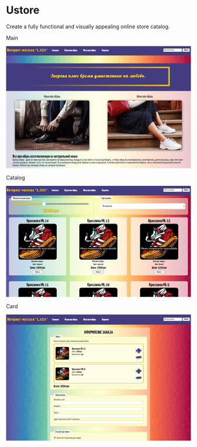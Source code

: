 # Ustore
Create a fully functional and visually appealing online store catalog.

Main

![Image alt](https://github.com/ivan-gumenuk/Ustore/raw/master/assets/preview/main.png)

Catalog

![Image alt](https://github.com/ivan-gumenuk/Ustore/raw/master/assets/preview/catalog.png)

Card

![Image alt](https://github.com/ivan-gumenuk/Ustore/raw/master/assets/preview/card.png)
